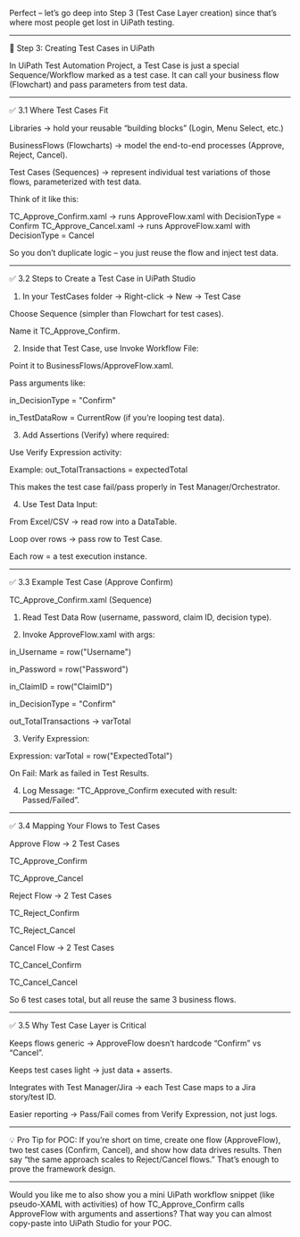 Perfect – let’s go deep into Step 3 (Test Case Layer creation) since that’s where most people get lost in UiPath testing.


---

🔹 Step 3: Creating Test Cases in UiPath

In UiPath Test Automation Project, a Test Case is just a special Sequence/Workflow marked as a test case. It can call your business flow (Flowchart) and pass parameters from test data.


---

✅ 3.1 Where Test Cases Fit

Libraries → hold your reusable “building blocks” (Login, Menu Select, etc.)

BusinessFlows (Flowcharts) → model the end-to-end processes (Approve, Reject, Cancel).

Test Cases (Sequences) → represent individual test variations of those flows, parameterized with test data.


Think of it like this:

TC_Approve_Confirm.xaml → runs ApproveFlow.xaml with DecisionType = Confirm
TC_Approve_Cancel.xaml → runs ApproveFlow.xaml with DecisionType = Cancel

So you don’t duplicate logic – you just reuse the flow and inject test data.


---

✅ 3.2 Steps to Create a Test Case in UiPath Studio

1. In your TestCases folder → Right-click → New → Test Case

Choose Sequence (simpler than Flowchart for test cases).

Name it TC_Approve_Confirm.



2. Inside that Test Case, use Invoke Workflow File:

Point it to BusinessFlows/ApproveFlow.xaml.

Pass arguments like:

in_DecisionType = "Confirm"

in_TestDataRow = CurrentRow (if you’re looping test data).




3. Add Assertions (Verify) where required:

Use Verify Expression activity:

Example: out_TotalTransactions = expectedTotal

This makes the test case fail/pass properly in Test Manager/Orchestrator.




4. Use Test Data Input:

From Excel/CSV → read row into a DataTable.

Loop over rows → pass row to Test Case.

Each row = a test execution instance.





---

✅ 3.3 Example Test Case (Approve Confirm)

TC_Approve_Confirm.xaml (Sequence)

1. Read Test Data Row (username, password, claim ID, decision type).


2. Invoke ApproveFlow.xaml with args:

in_Username = row("Username")

in_Password = row("Password")

in_ClaimID = row("ClaimID")

in_DecisionType = "Confirm"

out_TotalTransactions → varTotal



3. Verify Expression:

Expression: varTotal = row("ExpectedTotal")

On Fail: Mark as failed in Test Results.



4. Log Message: “TC_Approve_Confirm executed with result: Passed/Failed”.




---

✅ 3.4 Mapping Your Flows to Test Cases

Approve Flow → 2 Test Cases

TC_Approve_Confirm

TC_Approve_Cancel


Reject Flow → 2 Test Cases

TC_Reject_Confirm

TC_Reject_Cancel


Cancel Flow → 2 Test Cases

TC_Cancel_Confirm

TC_Cancel_Cancel



So 6 test cases total, but all reuse the same 3 business flows.


---

✅ 3.5 Why Test Case Layer is Critical

Keeps flows generic → ApproveFlow doesn’t hardcode “Confirm” vs “Cancel”.

Keeps test cases light → just data + asserts.

Integrates with Test Manager/Jira → each Test Case maps to a Jira story/test ID.

Easier reporting → Pass/Fail comes from Verify Expression, not just logs.



---

💡 Pro Tip for POC:
If you’re short on time, create one flow (ApproveFlow), two test cases (Confirm, Cancel), and show how data drives results. Then say “the same approach scales to Reject/Cancel flows.” That’s enough to prove the framework design.


---

Would you like me to also show you a mini UiPath workflow snippet (like pseudo-XAML with activities) of how TC_Approve_Confirm calls ApproveFlow with arguments and assertions? That way you can almost copy-paste into UiPath Studio for your POC.

